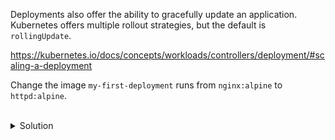 Deployments also offer the ability to gracefully update an application. Kubernetes offers multiple rollout strategies, but the default is `rollingUpdate`.

https://kubernetes.io/docs/concepts/workloads/controllers/deployment/#scaling-a-deployment

Change the image `my-first-deployment` runs from `nginx:alpine` to `httpd:alpine`.


<br>
<details><summary>Solution</summary>
<br>

```plain
k set image deployment my-first-deployment nginx=httpd:alpine

k get deployment my-first-deployment
```{{exec}}

</details>
